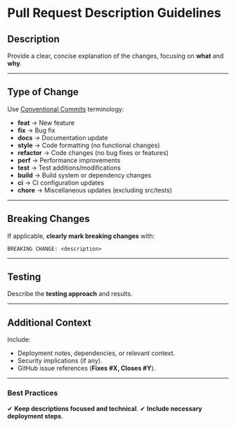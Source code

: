 # **Pull Request Description Guidelines**

## **Description**

Provide a clear, concise explanation of the changes, focusing on **what** and **why**.

---

## **Type of Change**

Use [Conventional Commits](https://www.conventionalcommits.org/) terminology:

- **feat** → New feature
- **fix** → Bug fix
- **docs** → Documentation update
- **style** → Code formatting (no functional changes)
- **refactor** → Code changes (no bug fixes or features)
- **perf** → Performance improvements
- **test** → Test additions/modifications
- **build** → Build system or dependency changes
- **ci** → CI configuration updates
- **chore** → Miscellaneous updates (excluding src/tests)

---

## **Breaking Changes**

If applicable, **clearly mark breaking changes** with:

```text
BREAKING CHANGE: <description>
```

---

## **Testing**

Describe the **testing approach** and results.

---

## **Additional Context**

Include:

- Deployment notes, dependencies, or relevant context.
- Security implications (if any).
- GitHub issue references (**Fixes #X, Closes #Y**).

---

### **Best Practices**

✔ **Keep descriptions focused and technical**. ✔ **Include necessary deployment steps**.
